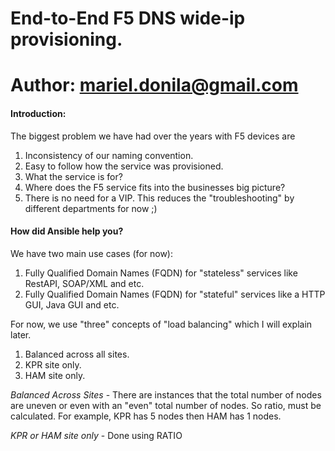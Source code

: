 # End-to-End F5 DNS wide-ip provisioning.
# Author: mariel.donila@gmail.com


#### Introduction: 
The biggest problem we have had over the years with F5 devices are 
1. Inconsistency of our naming convention.
2. Easy to follow how the service was provisioned.
3. What the service is for?
4. Where does the F5 service fits into the businesses big picture?
5. There is no need for a VIP. This reduces the "troubleshooting" by different departments for now ;)

#### How did Ansible help you?
We have two main use cases (for now):
1. Fully Qualified Domain Names (FQDN) for "stateless" services like RestAPI, SOAP/XML and etc.
2. Fully Qualified Domain Names (FQDN) for "stateful" services like a HTTP GUI, Java GUI and etc.

For now, we use "three" concepts of "load balancing" which I will explain later.
1. Balanced across all sites.
2. KPR site only.
3. HAM site only.

*Balanced Across Sites* - There are instances that the total number of nodes are uneven or even with an "even" total number of nodes. So ratio, must be calculated. For example, KPR has 5 nodes then HAM has 1 nodes.

*KPR or HAM site only* - Done using RATIO
